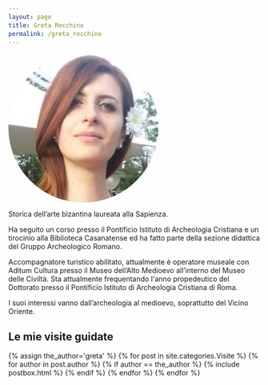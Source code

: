 ```yaml
---
layout: page
title: Greta Rocchino
permalink: /greta_rocchino
---
```


<style>
img {
border-radius: 50%;
}
</style>
<img src="assets/images/greta.png" width="300" height="300" align="center">


Storica dell’arte bizantina laureata alla Sapienza.

Ha seguito un corso presso il Pontificio Istituto di Archeologia Cristiana e un tirocinio alla Biblioteca Casanatense ed ha fatto parte della sezione didattica del Gruppo Archeologico Romano.

Accompagnatore turistico abilitato, attualmente è operatore museale con Aditum Cultura presso il Museo dell’Alto Medioevo all’interno del Museo delle Civiltà. Sta attualmente frequentando l'anno propedeutico del Dottorato presso il Pontificio Istituto di Archeologia Cristiana di Roma.

I suoi interessi vanno dall’archeologia al medioevo, soprattutto del Vicino Oriente.

<section class="recent-posts">
<div class="section-title">
    <h2>Le mie visite guidate</h2>
</div>
<div class="row listrecent">
{% assign the_author='greta' %}
{% for post in site.categories.Visite %}
  {% for author in post.author %}
    {% if author == the_author %}
      {% include postbox.html %}
    {% endif %}
  {% endfor %}
{% endfor %}
</div>
</section>

